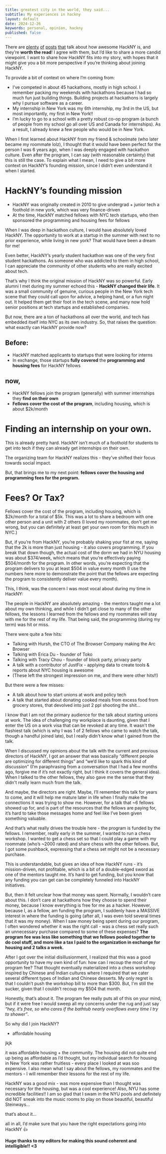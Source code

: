 ```yaml
---
title: greatest city in the world, they said...
subtitle: My experiences in hackny
layout: default
date: 2024-12-26
keywords: personal, opinion, hackny
published: false
---
```


There are [plenty](https://hackny.org/blog/application-spotlight-luna) [of](https://hackny.org/blog/application-spotlight-pauline) [posts](https://hackny.org/blog/application-spotlight-dlet) [that](https://hackny.org/blog/application-spotlight-gloria) talk about how awesome HackNY is, and they’re **worth the read**! I agree with them, but I’d like to share a more candid viewpoint. I want to share how HackNY fits into my story, with hopes that it might give you a bit more perspective if you’re thinking about joining HackNY.

To provide a bit of context on where I’m coming from:

- I’ve competed in about 45 hackathons, mostly in high school. I remember packing my weekends with hackathons because I had so much fun just building things. Building projects at hackathons is largely why I pursue software as a career.
- My internship in New York was my 6th internship, my 3rd in the US, but most importantly, my first in New York!!
- I’m lucky to go to a school with a pretty robust co-op program (a bunch of people from my school go all over US and Canada for internships). As a result, I already knew a few people who would be in New York.

When I first learned about HackNY from my friend & schoolmate (who later became my roommate lolz), I thought that it would have been perfect for the person I was 6 years ago, when I was deeply engaged with hackathon culture. Even after the program, I can say (with reasonable certainty) that this is still the case. To explain what I mean, I need to give a bit more context on HackNY’s founding mission, since I didn’t even understand it when I started.

# HackNY’s founding mission

- HackNY was originally created in 2010 to give undergrad + junior tech a foothold in new york, which was very finance-driven
- At the time, HackNY matched fellows with NYC tech startups, who then sponsored the programming and housing fees for fellows

When I was deep in hackathon culture, I would have absolutely loved HackNY. The opportunity to work at a startup in the summer with next to no prior experience, while living in new york? That would have been a dream for me!

Even better, HackNY’s yearly student hackathon was one of the very first student hackathons. As someone who was addicted to them in high school, I can appreciate the community of other students who are really excited about tech.

That’s why I think the original mission of HackNY was so powerful. Early alumni I met during my summer echoed this - **HackNY changed their life**. It was a small community of genuine, curious people in the New York tech scene that they could call upon for advice, a helping hand, or a fun night out. It helped them get their foot in the tech scene, and many now hold senior positions at tech startups and established companies.

But now, there are a ton of hackathons all over the world, and tech has embedded itself into NYC as its own industry. So, that raises the question: what exactly can HackNY provide now?

## Before:
- HackNY matched applicants to startups that were looking for interns
- In exchange, those startups **fully covered** the **programming and housing fees** for HackNY fellows

## now,
- HackNY fellows join the program (generally) with summer internships they **find on their own**
- **Fellows cover the cost of the program**, including housing, which is about \$2k/month

# Finding an internship on your own.
This is already pretty hard. HackNY isn’t much of a foothold for students to get into tech if they can already get internships on their own.

The organizing team for HackNY realizes this - they’ve shifted their focus towards social impact. 

But, that brings me to my next point: **fellows cover the housing and programming fees for the program.**

# Fees? Or Tax?

Fellows cover the cost of the program, including housing, which is \$2k/month for a total of \$5k. This was a lot to share a bedroom with one other person and a unit with 2 others (I loved my roommates, don't get me wrong, but you can definitely at least get your own room for this much in NYC.)

But, if you’re from HackNY, you’re probably shaking your fist at me, saying that the 2k is more than just housing - it also covers programming. If you break that down though, the actual cost of the dorm we had in NYU housing was about \$374/week, which means that you’re effectively paying \$504/month for the program. In other words, you’re expecting that the program delivers to you at least \$504 in value every month (I use the numbers here more to demonstrate the point that the fellows are expecting the program to consistently deliver value every month). 

This, I think, was the concern I was most vocal about during my time in HackNY:

The people in HackNY are absolutely amazing - the mentors taught me a lot about my own thinking, and while I didn’t get close to many of the other fellows, the lessons I learned from the fellows and my roommates will stay with me for the rest of my life. That being said, the programming (during my term) was hit or miss.

There were quite a few hits:
- Talking with Hursh, the CTO of The Browser Company making the Arc Browser
- Talking with Erica Du - founder of Toko
- Talking with Tracy Chou - founder of block party, privacy party
- A talk with a contributor of JustFix - applying data to create tools & reports about NYC housing is awesome
- (These left the strongest impression on me, and there were other hits!!)

But there were a few misses:

- A talk about how to start unions at work and policy tech
- A talk that started about donating cooked meals from excess food from grocery stores, that devolved into just 2 ppl shooting the shit…

I know that I am not the primary audience for the talk about starting unions at work. The idea of challenging my workplace is daunting, given that I enter the US on a work visa that can be revoked at any time. It wasn't the flashiest talk (which is why I was 1 of 2 fellows who came to watch the talk, though a handful joined late), but I really didn't know what I gained from the talk.

When I discussed my opinions about the talk with the current and previous directors of HackNY, I got an answer that was basically “different people are optimizing for different things” and “we’d like to spark this kind of discussion” (I’m paraphrasing from a conversation that I had a few months ago, forgive me if it’s not exactly right, but I think it covers the general idea). When I talked to the other fellows, they also gave me the sense that they didn't really learn much from the talk.

And maybe, the directors are right. Maybe, I’ll remember this talk for years to come, and it will help me mature later in life when I finally make the connections it was trying to show me. However, for a talk that ~6 fellows showed up for, and is part of the resources that the fellows are paying for, it’s hard to take those messages home and feel like I’ve been given something valuable.

And that’s what really drives the trouble here - the program is funded by the fellows. I remember, really early in the summer, I wanted to run a chess workshop. I wanted to get a chess set so that I could play a game with my roommate (who’s ~2000 rated) and share chess with the other fellows. But, I got some pushback, expressing that a chess set might not be a necessary purchase.

This is understandable, but gives an idea of how HackNY runs - it’s mission-driven, not profitable, which is a bit of a double-edged sword as one of the mentors taught me. It’s hard to get funding, but you know that any funding you can get can be completely funneled into HackNY initiatives.

But, then it felt unclear how that money was spent. Normally, I wouldn’t care about this. I don’t care at hackathons how they choose to spend their money, because I know everything is free for me as a hacker. However, because I, as a fellow, am funding the program, I suddenly have a MASSIVE interest in where the funding is going (after all, I was even told several times that it was my money). When I saw money being spent during our program, I often wondered whether it was the right call - was a chess set really such an unnecessary purchase compared to some of these expenses? **The program fee was less like something that we fellows pooled together to do cool stuff, and more like a tax I paid to the organization in exchange for housing and 2 talks a week.**

After I got over the initial disillusionment, I realized that this was a good opportunity to have my own kind of fun: how can I recoup the most of my program fee? That thought eventually materialized into a chess workshop inspired by Chinese and Indian cultures where I required that we cater several different types of Indian and Chinese desserts. My only regret is that I couldn’t push the workshop bill to more than \$300. But, I'm still the sucker, given that I couldn’t recoup my \$504 that month.

Honestly, that’s about it. The program fee really puts all of this on your mind, but if it were free I would sweep all my concerns under the rug and just say *“hey, it’s free, so who cares if the bathtub nearly overflows every time I try to shower”*.

So why did I join HackNY?

- affordable housing

jkjk

it was affordable housing + the community. The housing did not quite end up being as affordable as I’d thought, but my individual search for housing in New York was rather fruitless - every place I looked at was soo expensive. I also mean what I say about the fellows, my roommates and the mentors - I will remember their lessons for the rest of my life.

HackNY was a good mix - was more expensive than I thought was necessary for the housing, but was a cool experience! Also, NYU has some incredible facilities!! I am so glad that I swam in the NYU pools and definitely did NOT sneak into the music rooms to play on those beautiful, beautiful Steinways…

that’s about it…

all in all, I’d make sure that you have the right expectations going into HackNY 👍

**Huge thanks to my editors for making this sound coherent and intelligible!! <3**
